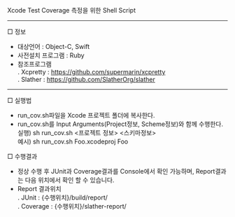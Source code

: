 Xcode Test Coverage 측정을 위한 Shell Script

<hr>

□ 정보
- 대상언어 : Object-C, Swift
- 사전설치 프로그램 : Ruby
- 참조프로그램<br>
   . Xcpretty : https://github.com/supermarin/xcpretty <br>
   . Slather : https://github.com/SlatherOrg/slather <br>

<hr>

□ 실행법
- run_cov.sh파일을 Xcode 프로젝트 폴더에 복사한다.
- run_cov.sh를 Input Arguments(Project정보, Scheme정보)와 함께 수행한다.<br>
  실행) sh run_cov.sh <프로젝트 정보> <스키마정보> <br>
  예시) sh run_cov.sh Foo.xcodeproj Foo

□ 수행결과
- 정상 수행 후 JUnit과 Coverage결과를 Console에서 확인 가능하며, Report결과는 다음 위치에서 확인 할 수 있습니다.
- Report 결과위치<br>
  . JUnit : {수행위치}/build/report/ <br>
  . Coverage : {수행위치}/slather-report/
